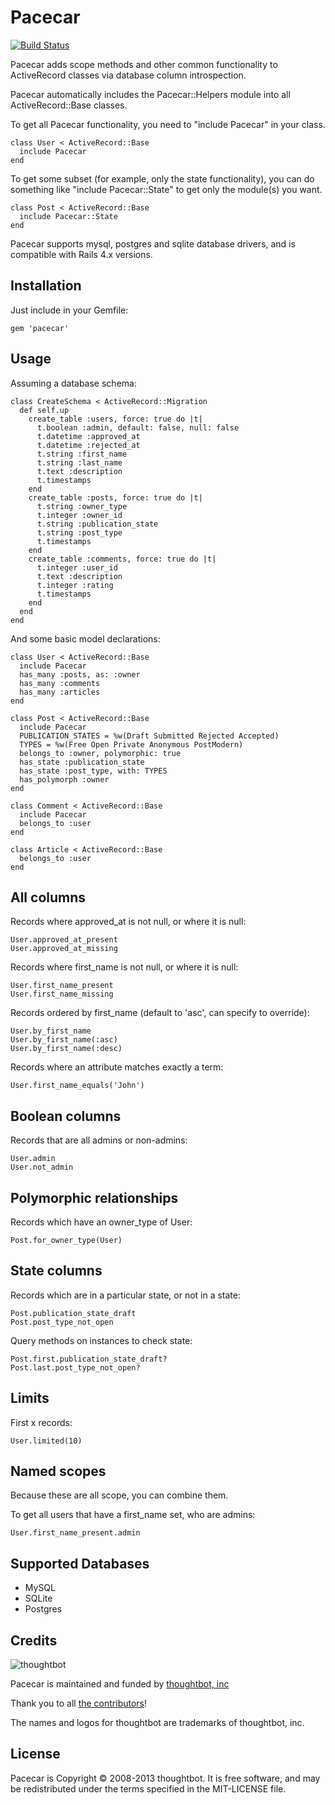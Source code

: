 Pacecar
=======

[![Build Status](https://secure.travis-ci.org/thoughtbot/pacecar.png?branch=master)](http://travis-ci.org/thoughtbot/pacecar)

Pacecar adds scope methods and other common functionality to ActiveRecord classes via database column introspection.

Pacecar automatically includes the Pacecar::Helpers module into all ActiveRecord::Base classes.

To get all Pacecar functionality, you need to "include Pacecar" in your class.

    class User < ActiveRecord::Base
      include Pacecar
    end

To get some subset (for example, only the state functionality), you can do something like "include Pacecar::State" to get only the module(s) you want.

    class Post < ActiveRecord::Base
      include Pacecar::State
    end

Pacecar supports mysql, postgres and sqlite database drivers, and is compatible with Rails 4.x versions.

Installation
------------

Just include in your Gemfile:

    gem 'pacecar'

Usage
-----

Assuming a database schema:

    class CreateSchema < ActiveRecord::Migration
      def self.up
        create_table :users, force: true do |t|
          t.boolean :admin, default: false, null: false
          t.datetime :approved_at
          t.datetime :rejected_at
          t.string :first_name
          t.string :last_name
          t.text :description
          t.timestamps
        end
        create_table :posts, force: true do |t|
          t.string :owner_type
          t.integer :owner_id
          t.string :publication_state
          t.string :post_type
          t.timestamps
        end
        create_table :comments, force: true do |t|
          t.integer :user_id
          t.text :description
          t.integer :rating
          t.timestamps
        end
      end
    end

And some basic model declarations:

    class User < ActiveRecord::Base
      include Pacecar
      has_many :posts, as: :owner
      has_many :comments
      has_many :articles
    end

    class Post < ActiveRecord::Base
      include Pacecar
      PUBLICATION_STATES = %w(Draft Submitted Rejected Accepted)
      TYPES = %w(Free Open Private Anonymous PostModern)
      belongs_to :owner, polymorphic: true
      has_state :publication_state
      has_state :post_type, with: TYPES
      has_polymorph :owner
    end

    class Comment < ActiveRecord::Base
      include Pacecar
      belongs_to :user
    end

    class Article < ActiveRecord::Base
      belongs_to :user
    end

All columns
-----------

Records where approved\_at is not null, or where it is null:

    User.approved_at_present
    User.approved_at_missing

Records where first\_name is not null, or where it is null:

    User.first_name_present
    User.first_name_missing

Records ordered by first\_name (default to 'asc', can specify to override):

    User.by_first_name
    User.by_first_name(:asc)
    User.by_first_name(:desc)

Records where an attribute matches exactly a term:

    User.first_name_equals('John')

Boolean columns
---------------

Records that are all admins or non-admins:

    User.admin
    User.not_admin

Polymorphic relationships
-------------------------

Records which have an owner\_type of User:

    Post.for_owner_type(User)

State columns
-------------

Records which are in a particular state, or not in a state:

    Post.publication_state_draft
    Post.post_type_not_open

Query methods on instances to check state:

    Post.first.publication_state_draft?
    Post.last.post_type_not_open?

Limits
------

First x records:

    User.limited(10)

Named scopes
------------

Because these are all scope, you can combine them.

To get all users that have a first\_name set, who are admins:

    User.first_name_present.admin

Supported Databases
-------------------

* MySQL
* SQLite
* Postgres

Credits
-------

![thoughtbot](http://thoughtbot.com/images/tm/logo.png)

Pacecar is maintained and funded by [thoughtbot, inc](http://thoughtbot.com/community)

Thank you to all [the contributors](https://github.com/thoughtbot/pacecar/contributors)!

The names and logos for thoughtbot are trademarks of thoughtbot, inc.

License
-------

Pacecar is Copyright © 2008-2013 thoughtbot. It is free software, and may be redistributed under the terms specified in the MIT-LICENSE file.
